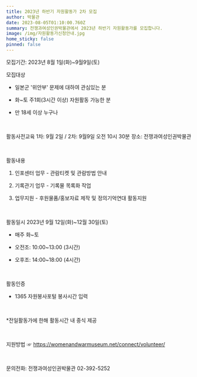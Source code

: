 ```yaml
---
title: 2023년 하반기 자원활동가 2차 모집
author: 박물관
date: 2023-08-05T01:10:00.760Z
summary: 전쟁과여성인권박물관에서 2023년 하반기 자원활동가를 모집합니다.
image: /img/자원활동가신청안내.jpg
home_sticky: false
pinned: false
---
```

모집기간: 2023년 8월 1일(화)~9월9일(토)

모집대상

* 일본군 '위안부' 문제에 대하여 관심있는 분
* 화~토 주1회(3시간 이상) 자원활동 가능한 분
* 만 18세 이상 누구나 

   ﻿

활동사전교육
1차: 9월 2일 / 2차: 9월9일 오전 10시 30분
장소: 전쟁과여성인권박물관

 ﻿

활동내용

1. 인포센터 업무 - 관람티켓 및 관람방법 안내
2. 기록관기 업무 - 기록물 목록화 작업
3. 업무지원 - 후원물품/홍보자료 제작 및 정의기억연대 활동지원

    ﻿

활동일시
2023년 9월 12일(화)~12월 30일(토)

* 매주 화~토
* 오전조: 10:00~13:00 (3시간)
* 오후조: 14:00~18:00 (4시간)

   ﻿

활동인증

* 1365 자원봉사포털 봉사시간 입력 

   ﻿

\*전일활동가에 한해 활동시간 내 중식 제공

 ﻿

지원방법
☞ <https://womenandwarmuseum.net/connect/volunteer/>

 ﻿

문의전화: 전쟁과여성인권박물관 02-392-5252